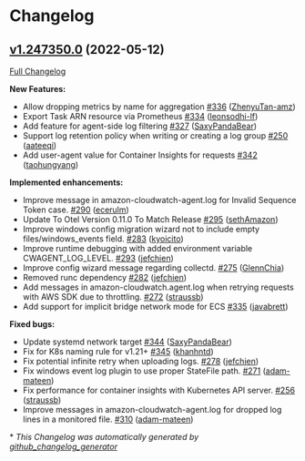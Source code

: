 # Changelog

## [v1.247350.0](https://github.com/aws/amazon-cloudwatch-agent/tree/v1.247350.0) (2022-05-12)

[Full Changelog](https://github.com/aws/amazon-cloudwatch-agent/compare/v1.247349.0...v1.247350.0)

**New Features:**
* Allow dropping metrics by name for aggregation [\#336](https://github.com/aws/amazon-cloudwatch-agent/pull/336) ([ZhenyuTan-amz](https://github.com/ZhenyuTan-amz))
* Export Task ARN resource via Prometheus [\#334](https://github.com/aws/amazon-cloudwatch-agent/pull/334) ([leonsodhi-lf](https://github.com/leonsodhi-lf))
* Add feature for agent-side log filtering [\#327](https://github.com/aws/amazon-cloudwatch-agent/pull/327) ([SaxyPandaBear](https://github.com/SaxyPandaBear))
* Support log retention policy when writing or creating a log group [\#250](https://github.com/aws/amazon-cloudwatch-agent/pull/250) ([aateeqi](https://github.com/aateeqi))
* Add user-agent value for Container Insights for requests [\#342](https://github.com/aws/amazon-cloudwatch-agent/pull/342) ([taohungyang](https://github.com/taohungyang))

**Implemented enhancements:**
* Improve message in amazon-cloudwatch-agent.log for Invalid Sequence Token case. [\#290](https://github.com/aws/amazon-cloudwatch-agent/pull/290) ([ecerulm](https://github.com/ecerulm))
* Update To Otel Version 0.11.0 To Match Release [\#295](https://github.com/aws/amazon-cloudwatch-agent/pull/295) ([sethAmazon](https://github.com/sethAmazon))
* Improve windows config migration wizard not to include empty files/windows_events field. [\#283](https://github.com/aws/amazon-cloudwatch-agent/pull/283) ([kyoicito](https://github.com/kyoicito))
* Improve runtime debugging with added environment variable CWAGENT_LOG_LEVEL. [\#293](https://github.com/aws/amazon-cloudwatch-agent/pull/293) ([jefchien](https://github.com/jefchien))
* Improve config wizard message regarding collectd. [\#275](https://github.com/aws/amazon-cloudwatch-agent/pull/275) ([GlennChia](https://github.com/GlennChia))
* Removed runc dependency [\#282](https://github.com/aws/amazon-cloudwatch-agent/pull/282) ([jefchien](https://github.com/jefchien))
* Add messages in amazon-cloudwatch.agent.log when retrying requests with AWS SDK due to throttling. [\#272](https://github.com/aws/amazon-cloudwatch-agent/pull/272) ([straussb](https://github.com/straussb))
* Add support for implicit bridge network mode for ECS [\#335](https://github.com/aws/amazon-cloudwatch-agent/pull/335) ([javabrett](https://github.com/javabrett))

**Fixed bugs:**
* Update systemd network target [\#344](https://github.com/aws/amazon-cloudwatch-agent/pull/344) ([SaxyPandaBear](https://github.com/SaxyPandaBear))
* Fix for K8s naming rule for v1.21+ [\#345](https://github.com/aws/amazon-cloudwatch-agent/pull/345) ([khanhntd](https://github.com/khanhntd))
* Fix potential infinite retry when uploading logs. [\#278](https://github.com/aws/amazon-cloudwatch-agent/pull/278) ([jefchien](https://github.com/jefchien))
* Fix windows event log plugin to use proper StateFile path. [\#271](https://github.com/aws/amazon-cloudwatch-agent/pull/271) ([adam-mateen](https://github.com/adam-mateen))
* Fix performance for container insights with Kubernetes API server. [\#256](https://github.com/aws/amazon-cloudwatch-agent/pull/256) ([straussb](https://github.com/straussb))
* Improve messages in amazon-cloudwatch-agent.log for dropped log lines in a monitored file. [\#310](https://github.com/aws/amazon-cloudwatch-agent/pull/310) ([adam-mateen](https://github.com/adam-mateen))


\* *This Changelog was automatically generated by [github_changelog_generator](https://github.com/github-changelog-generator/github-changelog-generator)*
